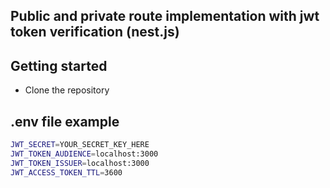 ## Public and private route implementation with jwt token verification (nest.js)
## Getting started 
- Clone the repository 
## .env file example
```bash
JWT_SECRET=YOUR_SECRET_KEY_HERE
JWT_TOKEN_AUDIENCE=localhost:3000
JWT_TOKEN_ISSUER=localhost:3000
JWT_ACCESS_TOKEN_TTL=3600
```

